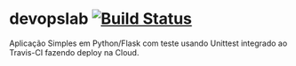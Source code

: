 # devopslab [![Build Status](https://app.travis-ci.com/Rafaellinos/devopslab.svg?branch=main)](https://app.travis-ci.com/Rafaellinos/devopslab)

Aplicação Simples em Python/Flask com teste usando Unittest integrado ao Travis-CI fazendo deploy na Cloud.
